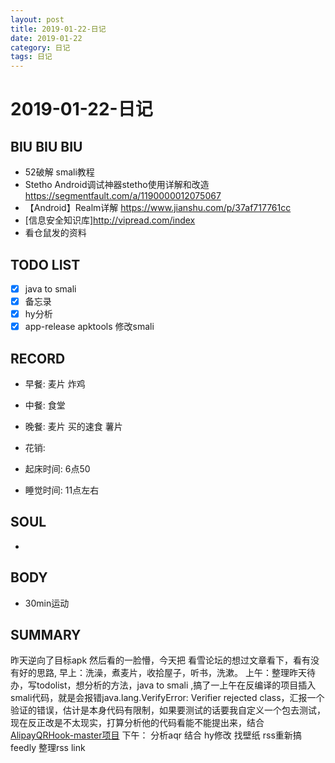 ```yaml
---
layout: post
title: 2019-01-22-日记
date: 2019-01-22
category: 日记
tags: 日记
---
```

# 2019-01-22-日记
## BIU BIU BIU
- 52破解 smali教程
- Stetho Android调试神器stetho使用详解和改造 https://segmentfault.com/a/1190000012075067
- 【Android】Realm详解 https://www.jianshu.com/p/37af717761cc
- [信息安全知识库]http://vipread.com/index
- 看仓鼠发的资料
 
## TODO LIST
- [x] java to smali
- [x] 备忘录
- [x] hy分析
- [x] app-release apktools 修改smali
 
## RECORD
- 早餐:  麦片 炸鸡
- 中餐:  食堂
- 晚餐:  麦片 买的速食 薯片
 
- 花销:  
 
- 起床时间:  6点50
- 睡觉时间:  11点左右
 
## SOUL
- 
 
## BODY
- 30min运动
 
## SUMMARY
 
昨天逆向了目标apk 然后看的一脸懵，今天把 看雪论坛的想过文章看下，看有没有好的思路,
早上：洗澡，煮麦片，收拾屋子，听书，洗漱。
上午：整理昨天待办，写todolist，想分析的方法，java to smali ,搞了一上午在反编译的项目插入smali代码，就是会报错java.lang.VerifyError: Verifier rejected class，汇报一个验证的错误，估计是本身代码有限制，如果要测试的话要我自定义一个包去测试，现在反正改是不太现实，打算分析他的代码看能不能提出来，结合[AlipayQRHook-master项目](https://github.com/wayu002/AlipayQRHook)
下午：
分析aqr 结合 hy修改 找壁纸 rss重新搞feedly 整理rss link
